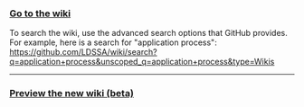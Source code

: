 ### [Go to the wiki](https://github.com/LDSSA/wiki/wiki)

To search the wiki, use the advanced search options that GitHub provides. For example, here is a search for "application process": https://github.com/LDSSA/wiki/search?q=application+process&unscoped_q=application+process&type=Wikis


---
### [Preview the new wiki (beta)](https://ldssa.github.io/wiki/)


